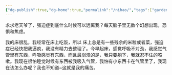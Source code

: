 ```yaml
---
{"dg-publish":true,"dg-home":true,"permalink":"/nihao/","tags":["gardenEntry"],"dgPassFrontmatter":true,"created":"2023-09-29T22:57:39.467+08:00","updated":"2025-05-12T22:27:21.927+08:00"}
---
```


求求老天爷了，强迫症到底什么时候可以远离我？每天脑子里无数个幻想出现，恐惧和焦虑。


我的床很乱，我经常在床上吃饭，所以 床上总是有一些残余的米粒或者菜，强迫症已经快把我逼疯，我没有精力去整理了。今早起床，感觉呼吸不对劲，我感觉气管里有东西，呼吸感觉有东西，而且最崩溃的是，我只要躺下，我就忍不住的咳嗽。我现在很怕睡觉时候有东西被我吸入气管，我怕有小东西卡在气管里了，我现在该怎么办呢？我也不知道~这就是我的痛苦。
